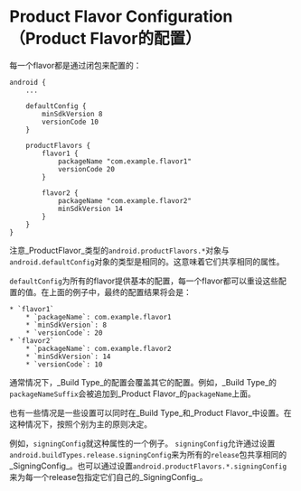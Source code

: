 # Product Flavor Configuration（Product Flavor的配置）

每一个flavor都是通过闭包来配置的：

    android {
        ...

        defaultConfig {
            minSdkVersion 8
            versionCode 10
        }

        productFlavors {
            flavor1 {
                packageName "com.example.flavor1"
                versionCode 20
            }

            flavor2 {
                packageName "com.example.flavor2"
                minSdkVersion 14
            }
        }
    }

注意_ProductFlavor_类型的`android.productFlavors.*`对象与`android.defaultConfig`对象的类型是相同的。这意味着它们共享相同的属性。

`defaultConfig`为所有的flavor提供基本的配置，每一个flavor都可以重设这些配置的值。在上面的例子中，最终的配置结果将会是：

    * `flavor1`
        * `packageName`: com.example.flavor1
        * `minSdkVersion`: 8
        * `versionCode`: 20
    * `flavor2`
        * `packageName`: com.example.flavor2
        * `minSdkVersion`: 14
        * `versionCode`: 10

通常情况下，_Build Type_的配置会覆盖其它的配置。例如，_Build Type_的`packageNameSuffix`会被追加到_Product Flavor_的`packageName`上面。

也有一些情况是一些设置可以同时在_Build Type_和_Product Flavor_中设置。在这种情况下，按照个别为主的原则决定。

例如，`signingConfig`就这种属性的一个例子。
`signingConfig`允许通过设置`android.buildTypes.release.signingConfig`来为所有的`release`包共享相同的_SigningConfig_。也可以通过设置`android.productFlavors.*.signingConfig`来为每一个release包指定它们自己的_SigningConfig_。
